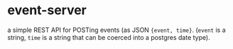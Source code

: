 # event-server

a simple REST API for POSTing events (as JSON `{event, time}`. (`event` is a string, `time` is a string that can be coerced into a postgres date type).
